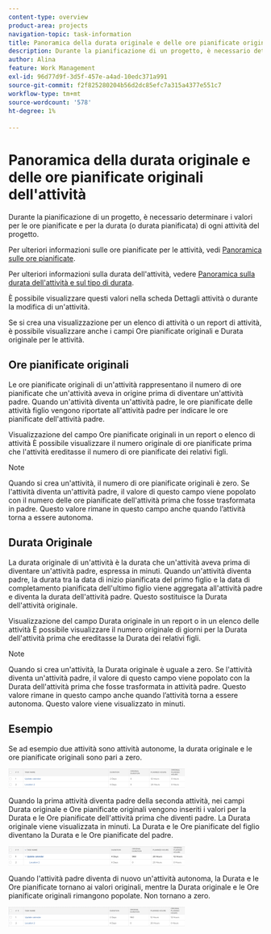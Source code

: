 ```yaml
---
content-type: overview
product-area: projects
navigation-topic: task-information
title: Panoramica della durata originale e delle ore pianificate originali dell'attività
description: Durante la pianificazione di un progetto, è necessario determinare i valori per le ore pianificate e per la durata (o durata pianificata) di ogni attività del progetto.
author: Alina
feature: Work Management
exl-id: 96d77d9f-3d5f-457e-a4ad-10edc371a991
source-git-commit: f2f825280204b56d2dc85efc7a315a4377e551c7
workflow-type: tm+mt
source-wordcount: '578'
ht-degree: 1%

---
```


# Panoramica della durata originale e delle ore pianificate originali dell&#39;attività

Durante la pianificazione di un progetto, è necessario determinare i valori per le ore pianificate e per la durata (o durata pianificata) di ogni attività del progetto.

Per ulteriori informazioni sulle ore pianificate per le attività, vedi [Panoramica sulle ore pianificate](../../../manage-work/tasks/task-information/planned-hours.md).

Per ulteriori informazioni sulla durata dell&#39;attività, vedere [Panoramica sulla durata dell&#39;attività e sul tipo di durata](../../../manage-work/tasks/taskdurtn/task-duration-and-duration-type.md).

È possibile visualizzare questi valori nella scheda Dettagli attività o durante la modifica di un&#39;attività.

Se si crea una visualizzazione per un elenco di attività o un report di attività, è possibile visualizzare anche i campi Ore pianificate originali e Durata originale per le attività.

## Ore pianificate originali

Le ore pianificate originali di un&#39;attività rappresentano il numero di ore pianificate che un&#39;attività aveva in origine prima di diventare un&#39;attività padre. Quando un&#39;attività diventa un&#39;attività padre, le ore pianificate delle attività figlio vengono riportate all&#39;attività padre per indicare le ore pianificate dell&#39;attività padre.

Visualizzazione del campo Ore pianificate originali in un report o elenco di attività È possibile visualizzare il numero originale di ore pianificate prima che l&#39;attività ereditasse il numero di ore pianificate dei relativi figli.

>[!NOTE]
>
>Quando si crea un&#39;attività, il numero di ore pianificate originali è zero. Se l&#39;attività diventa un&#39;attività padre, il valore di questo campo viene popolato con il numero delle ore pianificate dell&#39;attività prima che fosse trasformata in padre. Questo valore rimane in questo campo anche quando l’attività torna a essere autonoma.

## Durata Originale

La durata originale di un&#39;attività è la durata che un&#39;attività aveva prima di diventare un&#39;attività padre, espressa in minuti. Quando un&#39;attività diventa padre, la durata tra la data di inizio pianificata del primo figlio e la data di completamento pianificata dell&#39;ultimo figlio viene aggregata all&#39;attività padre e diventa la durata dell&#39;attività padre. Questo sostituisce la Durata dell&#39;attività originale.

Visualizzazione del campo Durata originale in un report o in un elenco delle attività È possibile visualizzare il numero originale di giorni per la Durata dell&#39;attività prima che ereditasse la Durata dei relativi figli.

>[!NOTE]
>
>Quando si crea un&#39;attività, la Durata originale è uguale a zero. Se l&#39;attività diventa un&#39;attività padre, il valore di questo campo viene popolato con la Durata dell&#39;attività prima che fosse trasformata in attività padre. Questo valore rimane in questo campo anche quando l’attività torna a essere autonoma. Questo valore viene visualizzato in minuti.

## Esempio

Se ad esempio due attività sono attività autonome, la durata originale e le ore pianificate originali sono pari a zero.

![original_planned_hours_and_duration_without_parent.png](assets/original-planned-hours-and-duration-without-parent-350x38.png)

Quando la prima attività diventa padre della seconda attività, nei campi Durata originale e Ore pianificate originali vengono inseriti i valori per la Durata e le Ore pianificate dell&#39;attività prima che diventi padre. La Durata originale viene visualizzata in minuti. La Durata e le Ore pianificate del figlio diventano la Durata e le Ore pianificate del padre.

![ore_pianificate_e_originali_con_un_task_padre.png](assets/original-and-planned-hours-with-a-parent-task-350x38.png)

Quando l&#39;attività padre diventa di nuovo un&#39;attività autonoma, la Durata e le Ore pianificate tornano ai valori originali, mentre la Durata originale e le Ore pianificate originali rimangono popolate. Non tornano a zero.

![original_duration_and_scheduled_hours_after_reversal_of_a_parent.png](assets/original-duration-and-planned-hours-after-reversal-of-a-parent-350x39.png)
